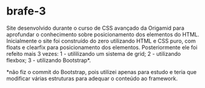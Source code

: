 # brafe-3
Site desenvolvido durante o curso de CSS avançado da Origamid para aprofundar o conhecimento sobre posicionamento dos elementos do HTML. Inicialmente o site foi construído do zero utilizando HTML e CSS puro, com floats e clearfix para posicionamento dos elementos. Posteriormente ele foi refeito mais 3 vezes: 1 - utililizando um sistema de grid; 2 - utilizando flexbox; 3 - utilizando Bootstrap*.

*não fiz o commit do Bootstrap, pois utilizei apenas para estudo e teria que modificar várias estruturas para adequar o conteúdo ao framework.
